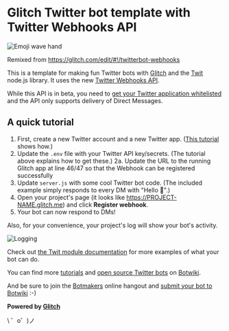 Glitch Twitter bot template with Twitter Webhooks API
=====================================================


![Emoji wave hand](https://cdn.glitch.com/10c150f9-8a5f-4e26-8697-92c6eccd98fe%2Fdm.png?1497584587928)

Remixed from https://glitch.com/edit/#!/twitterbot-webhooks

This is a template for making fun Twitter bots with [Glitch](https://glitch.com/) and the [Twit](https://github.com/ttezel/twit) node.js library. It uses the new [Twitter Webhooks API](https://dev.twitter.com/webhooks).

While this API is in beta, you need to [get your Twitter application whitelisted](https://dev.twitter.com/webhooks/account-activity) and the API only supports delivery of Direct Messages.



## A quick tutorial


1. First, create a new Twitter account and a new Twitter app. ([This tutorial](https://botwiki.org/tutorials/how-to-create-a-twitter-app/) shows how.)
2. Update the `.env` file with your Twitter API key/secrets. (The tutorial above explains how to get these.)
2a. Update the URL to the running Glitch app at line 46/47 so that the Webhook can be registered successfully
3. Update `server.js` with some cool Twitter bot code. (The included example simply responds to every DM with "Hello 👋".)
4. Open your project's page (it looks like https://PROJECT-NAME.glitch.me) and click **Register webhook**.
5. Your bot can now respond to DMs!

Also, for your convenience, your project's log will show your bot's activity.

![Logging](https://cdn.glitch.com/10c150f9-8a5f-4e26-8697-92c6eccd98fe%2Fconsole.PNG?1497585764013)


Check out [the Twit module documentation](https://github.com/ttezel/twit) for more examples of what your bot can do.

You can find more [tutorials](https://botwiki.org/tutorials/twitterbots/#tutorials-nodejs) and [open source Twitter bots](https://botwiki.org/tag/twitter+bot+opensource+nodejs/) on [Botwiki](https://botwiki.org).

And be sure to join the [Botmakers](https://botmakers.org/) online hangout and [submit your bot to Botwiki](https://botwiki.org/submit-your-bot) :-)


**Powered by [Glitch](https://glitch.com)**

\ ゜o゜)ノ
